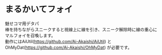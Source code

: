 # まるかいてフォイ
魅せコマ用デタパ  
棒を持ちながらスニークすると視線上に線を引き、スニーク解除時に線の重心にマルフォイを召喚します。  
動作にはAiUtil(https://github.com/Ai-Akaishi/AiUtil) とOhMyDat(https://github.com/Ai-Akaishi/OhMyDat) が必要です。
